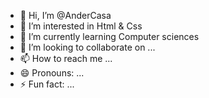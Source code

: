 - 👋 Hi, I’m @AnderCasa
- 👀 I’m interested in Html & Css
- 🌱 I’m currently learning Computer sciences
- 💞️ I’m looking to collaborate on ...
- 📫 How to reach me ...
- 😄 Pronouns: ...
- ⚡ Fun fact: ...

<!---
AnderCasa/AnderCasa is a ✨ special ✨ repository because its `README.md` (this file) appears on your GitHub profile.
You can click the Preview link to take a look at your changes.
--->
